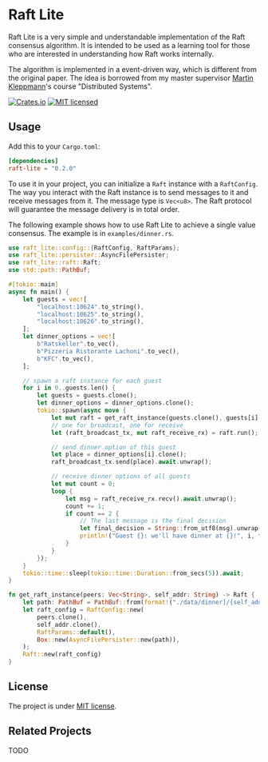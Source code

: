 # Raft Lite

Raft Lite is a very simple and understandable implementation of the Raft consensus algorithm. It is intended to be used as a learning tool for those who are interested in understanding how Raft works internally.

The algorithm is implemented in a event-driven way, which is different from the original paper. The idea is borrowed from my master supervisor [Martin Kleppmann](https://martin.kleppmann.com/)'s course "Distributed Systems".

[![Crates.io][crates-badge]][crates-url]
[![MIT licensed][mit-badge]][mit-url]

[crates-badge]: https://img.shields.io/crates/v/raft-lite
[crates-url]: https://crates.io/crates/raft-lite
[mit-badge]: https://img.shields.io/badge/license-MIT-blue.svg
[mit-url]: https://github.com/LiangrunDa/raft-lite/blob/main/LICENSE

## Usage

Add this to your `Cargo.toml`:

```toml
[dependencies]
raft-lite = "0.2.0"
```

To use it in your project, you can initialize a `Raft` instance with a `RaftConfig`. The way you interact with the Raft instance is to send messages to it and receive messages from it. The message type is `Vec<u8>`. The Raft protocol will guarantee the message delivery is in total order. 

The following example shows how to use Raft Lite to achieve a single value consensus. The example is in `examples/dinner.rs`.

```rust
use raft_lite::config::{RaftConfig, RaftParams};
use raft_lite::persister::AsyncFilePersister;
use raft_lite::raft::Raft;
use std::path::PathBuf;

#[tokio::main]
async fn main() {
    let guests = vec![
        "localhost:10624".to_string(),
        "localhost:10625".to_string(),
        "localhost:10626".to_string(),
    ];
    let dinner_options = vec![
        b"Ratskeller".to_vec(),
        b"Pizzeria Ristorante Lachoni".to_vec(),
        b"KFC".to_vec(),
    ];

    // spawn a raft instance for each guest
    for i in 0..guests.len() {
        let guests = guests.clone();
        let dinner_options = dinner_options.clone();
        tokio::spawn(async move {
            let mut raft = get_raft_instance(guests.clone(), guests[i].clone());
            // one for broadcast, one for receive
            let (raft_broadcast_tx, mut raft_receive_rx) = raft.run();

            // send dinner option of this guest
            let place = dinner_options[i].clone();
            raft_broadcast_tx.send(place).await.unwrap();

            // receive dinner options of all guests
            let mut count = 0;
            loop {
                let msg = raft_receive_rx.recv().await.unwrap();
                count += 1;
                if count == 2 {
                    // The last message is the final decision
                    let final_decision = String::from_utf8(msg).unwrap();
                    println!("Guest {}: we'll have dinner at {}!", i, final_decision);
                }
            }
        });
    }
    tokio::time::sleep(tokio::time::Duration::from_secs(5)).await;
}

fn get_raft_instance(peers: Vec<String>, self_addr: String) -> Raft {
    let path: PathBuf = PathBuf::from(format!("./data/dinner]/{self_addr}"));
    let raft_config = RaftConfig::new(
        peers.clone(),
        self_addr.clone(),
        RaftParams::default(),
        Box::new(AsyncFilePersister::new(path)),
    );
    Raft::new(raft_config)
}
```


## License
The project is under [MIT license](https://github.com/LiangrunDa/raft-lite/blob/main/LICENSE).

## Related Projects
TODO

